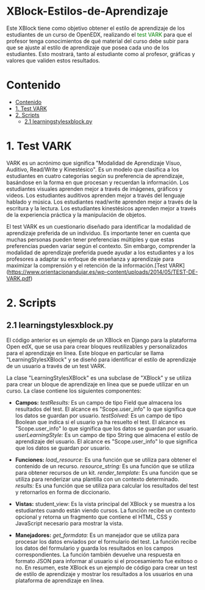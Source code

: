 # XBlock-Estilos-de-Aprendizaje

Este XBlock tiene como objetivo obtener el estilo de aprendizaje de los estudiantes de un curso de OpenEDX, realizando el <font color="green">test VARK</font> para que el profesor tenga conocimientos de qué material del curso debe subir para que se ajuste al estilo de aprendizaje que posea cada uno de los estudiantes. Esto mostrará, tanto al estudiante como al profesor, gráficas y valores que validen estos resultados.


# Contenido
- [Contenido](#contenido)
- [1. Test VARK](#1-Test-VARK)
- [2. Scripts](#2-Scripts)
  - [2.1 learningstylesxblock.py](#21-learningstylesxblock.py)

# 1. Test VARK
VARK es un acrónimo que significa "Modalidad de Aprendizaje Vísuo, Auditivo, Read/Write y Kinestésico". Es un modelo que clasifica a los estudiantes en cuatro categorías según su preferencia de aprendizaje, basándose en la forma en que procesan y recuerdan la información.
Los estudiantes visuales aprenden mejor a través de imágenes, gráficos y videos.
Los estudiantes auditivos aprenden mejor a través del lenguaje hablado y música.
Los estudiantes read/write aprenden mejor a través de la escritura y la lectura.
Los estudiantes kinestésicos aprenden mejor a través de la experiencia práctica y la manipulación de objetos.

El test VARK es un cuestionario diseñado para identificar la modalidad de aprendizaje preferida de un individuo. Es importante tener en cuenta que muchas personas pueden tener preferencias múltiples y que estas preferencias pueden variar según el contexto. Sin embargo, comprender la modalidad de aprendizaje preferida puede ayudar a los estudiantes y a los profesores a adaptar su enfoque de enseñanza y aprendizaje para maximizar la comprensión y el retención de la información.[Test VARK]
(https://www.orientacionandujar.es/wp-content/uploads/2014/05/TEST-DE-VARK.pdf)

# 2. Scripts

## 2.1 learningstylesxblock.py
El código anterior es un ejemplo de un XBlock en Django para la plataforma Open edX, que se usa para crear bloques reutilizables y personalizados para el aprendizaje en línea. Este bloque en particular se llama "LearningStylesXBlock" y se diseñó para identificar el estilo de aprendizaje de un usuario a través de un test VARK.

La clase "LearningStylesXBlock" es una subclase de "XBlock" y se utiliza para crear un bloque de aprendizaje en línea que se puede utilizar en un curso. La clase contiene los siguientes componentes:

- **Campos:**
*testResults:* Es un campo de tipo Field que almacena los resultados del test. El alcance es "Scope.user_info" lo que significa que los datos se guardan por usuario.
*testSolved:* Es un campo de tipo Boolean que indica si el usuario ya ha resuelto el test. El alcance es "Scope.user_info" lo que significa que los datos se guardan por usuario.
*userLearningStyle:* Es un campo de tipo String que almacena el estilo de aprendizaje del usuario. El alcance es "Scope.user_info" lo que significa que los datos se guardan por usuario.

- **Funciones:**
*load_resource:* Es una función que se utiliza para obtener el contenido de un recurso.
*resource_string:* Es una función que se utiliza para obtener recursos de un kit.
*render_template:* Es una función que se utiliza para renderizar una plantilla con un contexto determinado.
*results:* Es una función que se utiliza para calcular los resultados del test y retornarlos en forma de diccionario.

- **Vistas:**
student_view: Es la vista principal del XBlock y se muestra a los estudiantes cuando están viendo cursos. La función recibe un contexto opcional y retorna un fragmento que contiene el HTML, CSS y JavaScript necesario para mostrar la vista.

- **Manejadores:**
*get_formdata:* Es un manejador que se utiliza para procesar los datos enviados por el formulario del test. La función recibe los datos del formulario y guarda los resultados en los campos correspondientes. La función también devuelve una respuesta en formato JSON para informar al usuario si el procesamiento fue exitoso o no.
En resumen, este XBlock es un ejemplo de código para crear un test de estilo de aprendizaje y mostrar los resultados a los usuarios en una plataforma de aprendizaje en línea.


